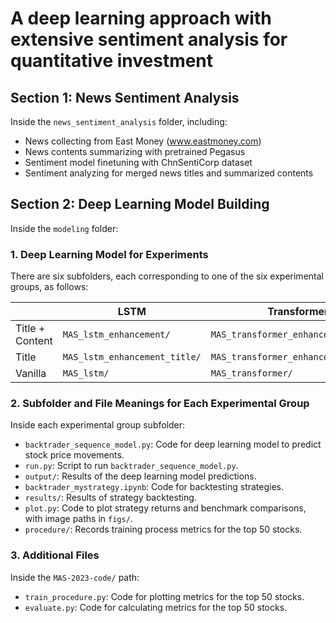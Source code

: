 # A deep learning approach with extensive sentiment analysis for quantitative investment

## Section 1: News Sentiment Analysis
Inside the `news_sentiment_analysis` folder, including:
* News collecting from East Money (www.eastmoney.com)
* News contents summarizing with pretrained Pegasus
* Sentiment model finetuning with ChnSentiCorp dataset
* Sentiment analyzing for merged news titles and summarized contents


## Section 2: Deep Learning Model Building
Inside the `modeling` folder:

### 1. Deep Learning Model for Experiments
There are six subfolders, each corresponding to one of the six experimental groups, as follows:

|     | LSTM  | Transformer |
|  ----  | ----  |----|
| Title + Content | `MAS_lstm_enhancement/` | `MAS_transformer_enhancement/` |
| Title | `MAS_lstm_enhancement_title/` | `MAS_transformer_enhancement_title/`|
|  Vanilla | `MAS_lstm/` | `MAS_transformer/` |

### 2. Subfolder and File Meanings for Each Experimental Group
Inside each experimental group subfolder:

- `backtrader_sequence_model.py`: Code for deep learning model to predict stock price movements.
- `run.py`: Script to run `backtrader_sequence_model.py`.
- `output/`: Results of the deep learning model predictions.
- `backtrader_mystrategy.ipynb`: Code for backtesting strategies.
- `results/`: Results of strategy backtesting.
- `plot.py`: Code to plot strategy returns and benchmark comparisons, with image paths in `figs/`.
- `procedure/`: Records training process metrics for the top 50 stocks.

### 3. Additional Files
Inside the `MAS-2023-code/` path:
- `train_procedure.py`: Code for plotting metrics for the top 50 stocks.
- `evaluate.py`: Code for calculating metrics for the top 50 stocks.
